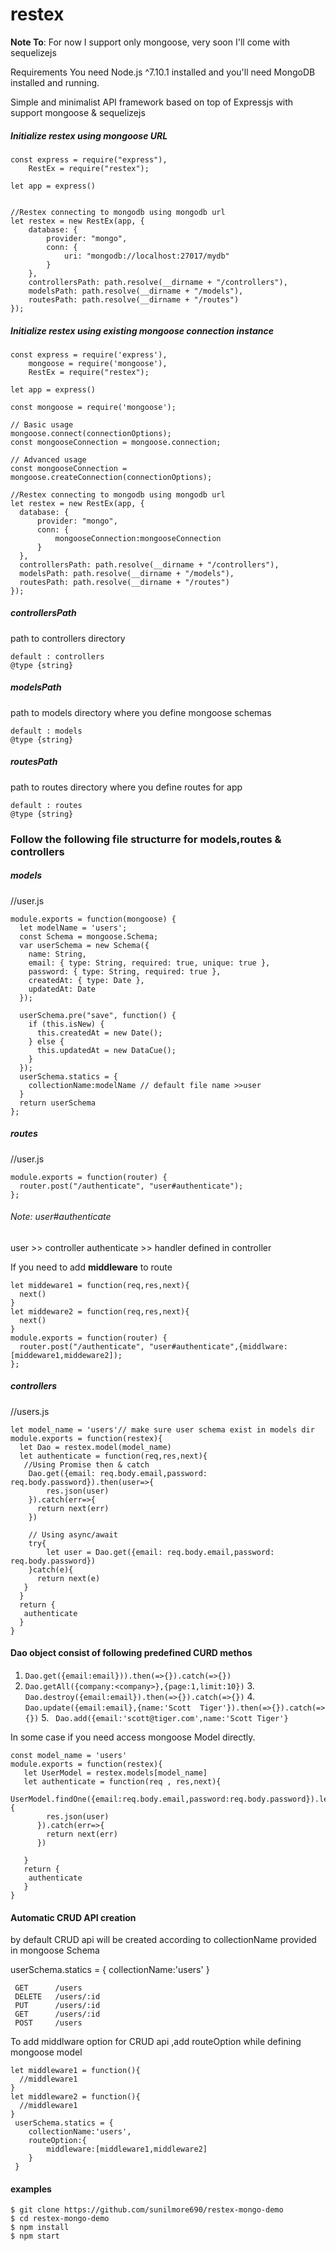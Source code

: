 # restex


**Note To**: For now I support only mongoose, very soon I'll come with sequelizejs

Requirements
You need Node.js ^7.10.1 installed and you'll need MongoDB installed and running.


Simple and minimalist API framework based on top of Expressjs with support mongoose & sequelizejs

##### Initialize restex using mongoose URL

```
const express = require("express"),
    RestEx = require("restex");

let app = express()
    

//Restex connecting to mongodb using mongodb url
let restex = new RestEx(app, {
    database: {
        provider: "mongo",
        conn: {
            uri: "mongodb://localhost:27017/mydb"
        }
    },
    controllersPath: path.resolve(__dirname + "/controllers"),
    modelsPath: path.resolve(__dirname + "/models"),
    routesPath: path.resolve(__dirname + "/routes")
});
  ```
  
 ##### Initialize restex using existing mongoose connection instance 

  ```
const express = require('express'),
      mongoose = require('mongoose'),
      RestEx = require("restex");
      
let app = express()

const mongoose = require('mongoose');
 
// Basic usage
mongoose.connect(connectionOptions);
const mongooseConnection = mongoose.connection;

// Advanced usage
const mongooseConnection = mongoose.createConnection(connectionOptions);

//Restex connecting to mongodb using mongodb url
let restex = new RestEx(app, {
    database: {
        provider: "mongo",
        conn: {
            mongooseConnection:mongooseConnection
        }
    },
    controllersPath: path.resolve(__dirname + "/controllers"),
    modelsPath: path.resolve(__dirname + "/models"),
    routesPath: path.resolve(__dirname + "/routes")
});
  ```

##### controllersPath 
path to controllers directory
```
default : controllers
@type {string}
```
##### modelsPath 
path to models directory where you define mongoose schemas
```
default : models
@type {string}
```
##### routesPath 
path to routes directory where you define routes for app
```
default : routes
@type {string}
```

### Follow the following file structurre for models,routes & controllers

##### models
//user.js
```
module.exports = function(mongoose) {
  let modelName = 'users';
  const Schema = mongoose.Schema;
  var userSchema = new Schema({
    name: String,
    email: { type: String, required: true, unique: true },
    password: { type: String, required: true },
    createdAt: { type: Date },
    updatedAt: Date
  });

  userSchema.pre("save", function() {
    if (this.isNew) {
      this.createdAt = new Date();
    } else {
      this.updatedAt = new DataCue();
    }
  });
  userSchema.statics = {
    collectionName:modelName // default file name >>user
  }
  return userSchema
};
```
##### routes
//user.js

```
module.exports = function(router) {
  router.post("/authenticate", "user#authenticate");
};
```
###### Note: user#authenticate 
user >> controller 
authenticate >> handler defined in controller

If you need to add **middleware** to route
```
let middeware1 = function(req,res,next){
  next()
}
let middeware2 = function(req,res,next){
  next()
}
module.exports = function(router) {
  router.post("/authenticate", "user#authenticate",{middlware:[middeware1,middeware2]);
};

```
##### controllers 
//users.js
```
let model_name = 'users'// make sure user schema exist in models dir
module.exports = function(restex){
  let Dao = restex.model(model_name)
  let authenticate = function(req,res,next){
   //Using Promise then & catch
    Dao.get({email: req.body.email,password: req.body.password}).then(user=>{
        res.json(user)
    }).catch(err=>{
      return next(err)
    })
    
    // Using async/await
    try{
        let user = Dao.get({email: req.body.email,password: req.body.password})
    }catch(e){
      return next(e)
   }
  }
  return {
   authenticate
  }
}
```

#### Dao object consist of following predefined CURD methos
   1. ```Dao.get({email:email})).then(=>{}).catch(=>{})```
   2. ``` Dao.getAll({company:<company>},{page:1,limit:10}) ```
    3. ```Dao.destroy({email:email}).then(=>{}).catch(=>{})```
    4. ```Dao.update({email:email},{name:'Scott  Tiger'}).then(=>{}).catch(=>{})```
    5. ``` Dao.add({email:'scott@tiger.com',name:'Scott Tiger'}```
  
In some case if you need access mongoose Model directly.

```
const model_name = 'users'
module.exports = function(restex){
   let UserModel = restex.models[model_name]
   let authenticate = function(req , res,next){
      UserModel.findOne({email:req.body.email,password:req.body.password}).lean().then(user=>{
        res.json(user)
      }).catch(err=>{
        return next(err)
      })
   
   }
   return {
    authenticate
   }
}
```

#### Automatic CRUD API creation

by default CRUD api will be created according to collectionName provided in mongoose Schema

 userSchema.statics = {
    collectionName:'users' 
 }

```
 GET      /users
 DELETE   /users/:id
 PUT      /users/:id
 GET      /users/:id
 POST     /users

```
To add middlware option for CRUD api ,add routeOption while defining mongoose model

```
let middleware1 = function(){
  //middleware1
}
let middleware2 = function(){
  //middleware1
}
 userSchema.statics = {
    collectionName:'users',
    routeOption:{
        middleware:[middleware1,middleware2]
    } 
 }

```

#### examples


```
$ git clone https://github.com/sunilmore690/restex-mongo-demo
$ cd restex-mongo-demo
$ npm install
$ npm start
```

